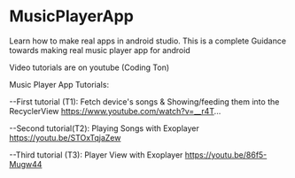 # MusicPlayerApp
Learn how to make real apps in android studio.
This is a complete Guidance towards making real music player app for android

Video tutorials are on youtube (Coding Ton)

Music Player App Tutorials:

--First tutorial (T1): Fetch device's songs & Showing/feeding them into the RecyclerView
https://www.youtube.com/watch?v=__r4T...

--Second tutorial(T2):  Playing Songs with Exoplayer
  https://youtu.be/STOxTqjaZew

--Third tutorial (T3): Player View with Exoplayer 
https://youtu.be/86f5-Mugw44
